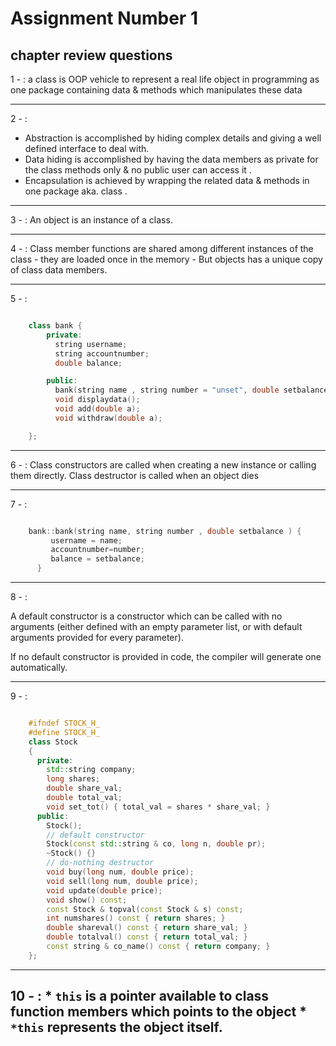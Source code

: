# Assignment Number 1 
## chapter review questions 

1 - : a class is OOP vehicle to represent a real life object in programming as one package containing data & methods which manipulates these data

---

2 - :   
* Abstraction is accomplished by hiding complex details and giving a well defined interface to deal with.
* Data hiding is accomplished by having the data members as private for the class methods only & no public user can access it .
* Encapsulation is achieved by wrapping the related data & methods in one package aka. class .

---

3 - :  An object is an instance of a class.

---

4 - :   Class member functions are shared among different instances of the class - they are loaded once in the memory - But objects has a unique copy of class data members.

---

5 - : 
```c++

    class bank {
        private:
          string username;
          string accountnumber;
          double balance;

        public:
          bank(string name , string number = "unset", double setbalance = 0);
          void displaydata();
          void add(double a);
          void withdraw(double a);

    };
```
---

6 - :  Class constructors are called when creating a new instance or calling them directly. Class destructor is called when an object dies

---

7 - : 
```c++

    bank::bank(string name, string number , double setbalance ) {
         username = name;
         accountnumber=number;
         balance = setbalance;  
      }
```

---

8 - : 

A default constructor is a constructor which can be called with no arguments (either defined with an empty parameter list, or with default arguments provided for every parameter).

If no default constructor is provided in code, the compiler will generate one automatically.

---

9 - : 
```c++

    #ifndef STOCK_H_
    #define STOCK_H_
    class Stock
    {
      private:
        std::string company;
        long shares;
        double share_val;
        double total_val;
        void set_tot() { total_val = shares * share_val; }
      public:
        Stock();
        // default constructor
        Stock(const std::string & co, long n, double pr);
        ~Stock() {}
        // do-nothing destructor
        void buy(long num, double price);
        void sell(long num, double price);
        void update(double price);
        void show() const;
        const Stock & topval(const Stock & s) const;
        int numshares() const { return shares; }
        double shareval() const { return share_val; }
        double totalval() const { return total_val; }
        const string & co_name() const { return company; }
    };
```
---
10 -  : * `this` is a pointer available to class function members which points to the object 
        * `*this` represents the object itself.
---